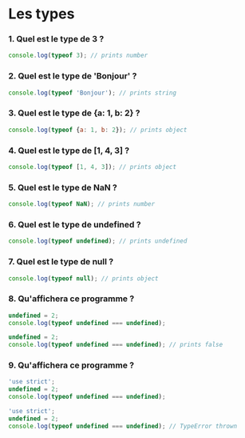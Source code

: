 # Les types

### 1. Quel est le type de 3 ?

```js
console.log(typeof 3); // prints number
```

### 2. Quel est le type de 'Bonjour' ?

```js
console.log(typeof 'Bonjour'); // prints string
```

### 3. Quel est le type de {a: 1, b: 2} ?

```js
console.log(typeof {a: 1, b: 2}); // prints object
```

### 4. Quel est le type de [1, 4, 3] ?

```js
console.log(typeof [1, 4, 3]); // prints object
```

### 5. Quel est le type de NaN ?

```js
console.log(typeof NaN); // prints number
```

### 6. Quel est le type de undefined ?

```js
console.log(typeof undefined); // prints undefined
```

### 7. Quel est le type de null ?

```js
console.log(typeof null); // prints object
```

### 8. Qu'affichera ce programme ?

```js
undefined = 2;
console.log(typeof undefined === undefined);
```

```js
undefined = 2;
console.log(typeof undefined === undefined); // prints false
```

### 9. Qu'affichera ce programme ?

```js
'use strict';
undefined = 2;
console.log(typeof undefined === undefined);
```

```js
'use strict';
undefined = 2;
console.log(typeof undefined === undefined); // TypeError thrown
```